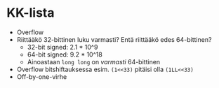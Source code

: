 # KK-lista

 - Overflow
  - Riittääkö 32-bittinen luku varmasti? Entä riittääkö edes 64-bittinen?
    - 32-bit signed: 2.1 * 10^9
    - 64-bit signed: 9.2 * 10^18
    - Ainoastaan `long long` on _varmasti_ 64-bittinen
  - Overflow bitshiftauksessa esim. `(1<<33)` pitäisi olla `(1LL<<33)`
 - Off-by-one-virhe
